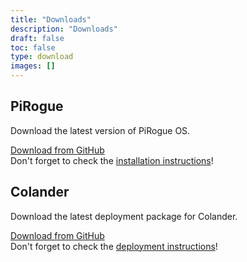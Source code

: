 ```yaml
---
title: "Downloads"
description: "Downloads"
draft: false
toc: false
type: download
images: []
---
```


<section class="section container-fluid mt-n3 pb-3">
  <div class="row justify-content-center text-center">
    <div class="col-md-6">
      <h2>PiRogue</h2>
      <div>
        <p>
            Download the latest version of PiRogue OS.
        </p>
      </div>
      <div class="text-center">
            <a href="https://github.com/PiRogueToolSuite/pirogue-images/releases/latest" alt="PiRogue OS image download link" class="btn btn-primary btn-lg">Download from GitHub</a>
      </div>
      <div class="mt-2">
        Don't forget to check the <a href="/guides/g1/">installation instructions</a>!
      </div>
    </div>
    <div class="col-md-6">
      <h2>Colander</h2>
      <div>
        <p>
            Download the latest deployment package for Colander.
        </p>
      </div>
      <div class="text-center">
            <a href="https://github.com/PiRogueToolSuite/colander/releases/latest" alt="PiRogue OS image download link" class="btn btn-primary btn-lg">Download from GitHub</a>
      </div>
      <div class="mt-2">
        Don't forget to check the <a href="/docs/colander/deployment/">deployment instructions</a>!
    </div>
  </div>
</section>